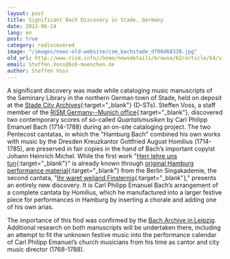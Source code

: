 ```yaml
---
layout: post
title: Significant Bach Discovery in Stade, Germany
date: 2012-06-14
lang: en
post: true
category: rediscovered
image: "/images/news-old-website/csm_bachstade_df00d68338.jpg"
old_url: http://www.rism.info//home/newsdetails/browse/62/article/64/significant-bach-discovery-in-stade-germany.html
email: Steffen.Voss@bsb-muenchen.de
author: Steffen Voss
---
```



A significant discovery was made while cataloging music manuscripts of the Seminary Library in the northern German town of Stade, held on deposit at the [Stade City Archives](http://www.stadt-stade.info/Stadtarchiv){:target="_blank"} (D-STs). Steffen Voss, a staff member of the [RISM Germany--Munich office](http://www.rism.info/en/workgroups/germany-dresden-munich-working-group-deutschland/home.html){:target="_blank"}, discovered two contemporary scores of so-called _Quartalsmusiken_ by Carl Philipp Emanuel Bach (1714-1788) during an on-site cataloging project. The two Pentecost cantatas, in which the "Hamburg Bach" combined his own works with music by the Dresden Kreuzkantor Gottfried August Homilius (1714-1785), are preserved in fair copies in the hand of Bach’s important copyist Johann Heinrich Michel. While the first work "[Herr lehre uns tun](https://opac.rism.info/search?id=450057337){:target="_blank"}" is already known through [original Hamburg performance material](https://opac.rism.info/search?id=469025700){:target="_blank"} from the Berlin Singakademie, the second cantata, "[Ihr waret weiland Finsternis](https://opac.rism.info/search?id=450057344){:target="_blank"}," presents an entirely new discovery. It is Carl Philipp Emanuel Bach’s arrangement of a complete cantata by Homilius, which he manufactured into a larger festive piece for performances in Hamburg by inserting a chorale and adding one of his own arias.

The importance of this find was confirmed by the [Bach Archive in Leipzig](http://www.bach-leipzig.de/ "leipzig/"). Additional research on both manuscripts will be undertaken there, including an attempt to fit the unknown festive music into the performance calendar of Carl Philipp Emanuel’s church musicians from his time as cantor and city music director (1768-1788).